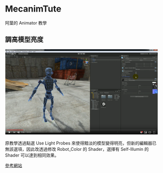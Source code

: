 # MecanimTute
阿葉的 Animator 教學

## 調高模型亮度

![原教學-調高模型亮度](repo/light_probes.png)

原教學透過點選 Use Light Probes 來使得黯淡的模型變得明亮，但新的編輯器已無該選項，因此改透過修改 Robot_Color 的 Shader，選擇有 
Self-Illumin 的 Shader 可以達到相同效果。

[參考網站](https://blog.csdn.net/w742874584/article/details/50650191)
